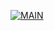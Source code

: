 [![MAIN](https://github.com/imralav/github-actions-playground/actions/workflows/main.yml/badge.svg)](https://github.com/imralav/github-actions-playground/actions/workflows/main.yml)
